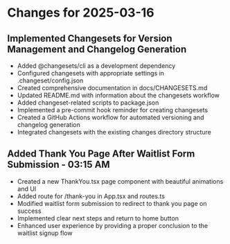 # Changes for 2025-03-16

## Implemented Changesets for Version Management and Changelog Generation

- Added @changesets/cli as a development dependency
- Configured changesets with appropriate settings in .changeset/config.json
- Created comprehensive documentation in docs/CHANGESETS.md
- Updated README.md with information about the changesets workflow
- Added changeset-related scripts to package.json
- Implemented a pre-commit hook reminder for creating changesets
- Created a GitHub Actions workflow for automated versioning and changelog generation
- Integrated changesets with the existing changes directory structure

## Added Thank You Page After Waitlist Form Submission - 03:15 AM

- Created a new ThankYou.tsx page component with beautiful animations and UI
- Added route for /thank-you in App.tsx and routes.ts
- Modified waitlist form submission to redirect to thank you page on success
- Implemented clear next steps and return to home button
- Enhanced user experience by providing a proper conclusion to the waitlist signup flow
